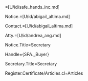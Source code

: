 =[U/id/safe_hands_inc.md]

Notice.=[U/id/abigail_altima.md]

Contact.=[U/id/abigail_altima.md]

Atty.=[U/id/andrea_ang.md]

Notice.Title=Secretary

Handle={SPA._Buyer}

Secretary.Title=Secretary

Register.Certificate/Articles.cl=Articles
